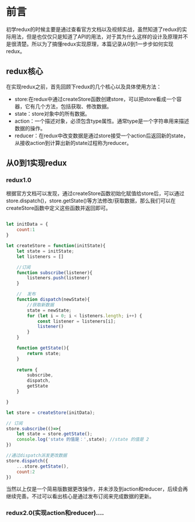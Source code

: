 # 前言
初学redux的时候主要是通过查看官方文档以及视频实战，虽然知道了redux的实际用法，但是也仅仅只是知道了API的用法，对于其为什么这样的设计及原理并不是很清楚。所以为了搞懂redux实现原理，本篇记录从0到1一步步如何实现redux。

## redux核心
在实现redux之前，首先回顾下redux的几个核心以及具体使用方法：
- store:在redux中通过createStore函数创建store，可以把store看成一个容器，它有几个方法，包括获取、修改数据。
- state：store对象中的所有数据。
- action：一个描述对象，必须包含type属性。通常type是一个字符串用来描述数据的操作。
- reducer：在redux中改变数据是通过store接受一个action后返回新的state，从接收action到计算出新的state过程称为reducer。

## 从0到1实现redux

### redux1.0

根据官方文档可以发现，通过createStore函数初始化赋值给store后，可以通过store.dispatch()，store.getState()等方法修改/获取数据，那么我们可以在createStore函数中定义这些函数并返回即可。

```js

let initData = {
    count:1
}

let createStore = function(initState){
    let state = initState;
    let listeners = []

    //订阅
    function subscribe(listener){
        listeners.push(listener)
    }

    //  发布
    function dispatch(newState){
        //获取新数据
        state = newState;
        for (let i = 0; i < listeners.length; i++) {
            const listener = listeners[i];
            listener()
        }        
    }

    function getState(){
        return state;
    }
    
    return {
        subscribe,
        dispatch,
        getState
    }

}

let store = createStore(initData);

// 订阅
store.subscribe(()=>{
    let state = store.getState();
    console.log('state 的值是：',state); //state 的值是 2
})

//通过dispatch派发更改数据
store.dispatch({
    ...store.getState(),
    count:2
})

```

当然以上仅是一个简易版数据更改操作，并未涉及到action和reducer，后续会再继续完善。不过可以看出核心是通过发布订阅来完成数据的更新。

### redux2.0(实现action和reducer)....